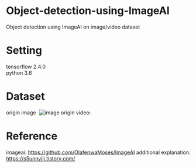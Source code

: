 # Object-detection-using-ImageAI
Object detection using ImageAI on image/video dataset

# Setting  
tensorflow 2.4.0  
python 3.6

# Dataset
origin image&nbsp;
![image](https://user-images.githubusercontent.com/70457520/166922496-a4b6cd7f-a915-4659-97c9-2d28b07db855.jpg)
origin video:

# Reference  
imageai: https://github.com/OlafenwaMoses/ImageAI
additional explanation: https://s5unnyjjj.tistory.com/

